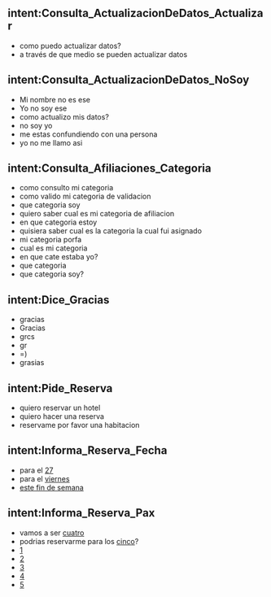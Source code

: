 ## intent:Consulta_ActualizacionDeDatos_Actualizar
- como puedo actualizar datos?
- a través de que medio se pueden actualizar datos

## intent:Consulta_ActualizacionDeDatos_NoSoy
- Mi nombre no es ese
- Yo no soy ese
- como actualizo mis datos?
- no soy yo
- me estas confundiendo con una persona
- yo no me llamo asi

## intent:Consulta_Afiliaciones_Categoria
- como consulto mi categoria
- como valido mi categoria de validacion
- que categoria soy
- quiero saber cual es mi categoria de afiliacion
- en que categoria estoy
- quisiera saber cual es la categoria la cual fui asignado
- mi categoria porfa
- cual es mi categoria
- en que cate estaba yo?
- que categoria
- que categoria soy?

## intent:Dice_Gracias
- gracias
- Gracias
- grcs
- gr
- =)
- grasias

## intent:Pide_Reserva
- quiero reservar un hotel
- quiero hacer una reserva
- reservame por favor una habitacion

## intent:Informa_Reserva_Fecha
- para el [27](reserva_fecha) 
- para el [viernes](reserva_fecha) 
- [este fin de semana](reserva_fecha) 

## intent:Informa_Reserva_Pax
- vamos a ser [cuatro](reserva_pax:4)
- podrias reservarme para los [cinco](reserva_pax:5)?
- [1](reserva_pax)
- [2](reserva_pax)
- [3](reserva_pax)
- [4](reserva_pax)
- [5](reserva_pax)



